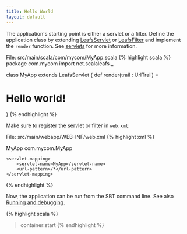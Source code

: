 ```yaml
---
title: Hello World
layout: default
---
```


The application's starting point is either a servlet or a filter. Define the application class by extending [LeafsServlet](api/index.html#net.scalaleafs.LeafsServlet) or [LeafsFilter](/api/index.html#net.scalaleafs.LeafsFilter) and implement the `render` function. See [servlets](/servlets.html) for more information.

<label>File: src/main/scala/com/mycom/MyApp.scala</label>
{% highlight scala %}
package com.mycom
import net.scalaleafs._

class MyApp extends LeafsServlet {
  def render(trail : UrlTrail) = <h1>Hello world!</h1>
}
{% endhighlight %}

Make sure to register the servlet or filter in `web.xml`:

<label>File: src/main/webapp/WEB-INF/web.xml</label>
{% highlight xml %}
<?xml version="1.0" encoding="UTF-8"?>
<web-app>
    <servlet>
       <servlet-name>MyApp</servlet-name>
       <servlet-class>com.mycom.MyApp</servlet-class>
    </servlet>

    <servlet-mapping>
        <servlet-name>MyApp</servlet-name>
        <url-pattern>/*</url-pattern>
    </servlet-mapping>
</web-app>
{% endhighlight %}

Now, the application can be run from the SBT command line. See also [Running and debugging](/running-debugging.html).

{% highlight scala %}
> container:start
{% endhighlight %}
